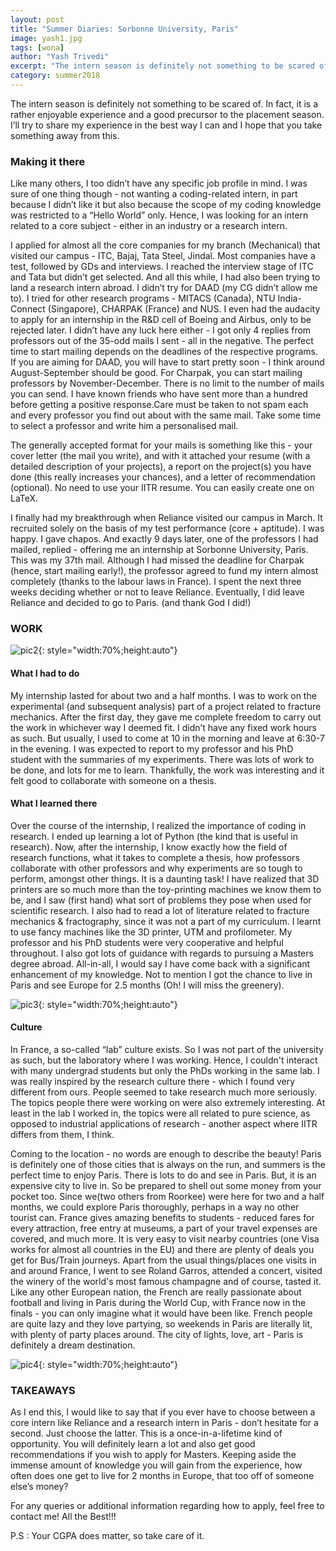 ```yaml
---
layout: post
title: "Summer Diaries: Sorbonne University, Paris"
image: yash1.jpg
tags: [wona]
author: "Yash Trivedi"
excerpt: "The intern season is definitely not something to be scared of. In fact, it is a rather enjoyable experience and a good precursor to the placement season. I’ll try to share my experience in the best way I can and I hope that you take something away from this."
category: summer2018
---
```


The intern season is definitely not something to be scared of. In fact, it is a rather enjoyable experience and a good precursor to the placement season. I’ll try to share my experience in the best way I can and I hope that you take something away from this.

### Making it there

Like many others, I too didn’t have any specific job profile in mind. I was sure of one thing though - not wanting a coding-related intern, in part because I didn’t like it but also because the scope of my coding knowledge was restricted to a “Hello World” only. Hence, I was looking for an intern related to a core subject - either in an industry or a research intern. 

I applied for almost all the core companies for my branch (Mechanical) that visited our campus - ITC, Bajaj, Tata Steel, Jindal. Most companies have a test, followed by GDs and interviews. I reached the interview stage of ITC and Tata but didn’t get selected. And all this while, I had also been trying to land a research intern abroad. I didn’t try for DAAD (my CG didn’t allow me to). I tried for other research programs - MITACS (Canada), NTU India-Connect (Singapore), CHARPAK (France) and NUS. I even had the audacity to apply for an internship in the R&D cell of Boeing and Airbus, only to be rejected later. I didn’t have any luck here either - I got only 4 replies from professors out of the 35-odd mails I sent - all in the negative. The perfect time to start mailing depends on the deadlines of the respective programs. If you are aiming for DAAD, you will have to start pretty soon - I think around August-September should be good. For Charpak, you can start mailing professors by November-December. There is no limit to the number of mails you can send. I have known friends who have sent more than a hundred before getting a positive response.Care must be taken to not spam each and every professor you find out about with the same mail. Take some time to select a professor and write him a personalised mail.

The generally accepted format for your mails is something like this - your cover letter (the mail you write), and with it attached your resume (with a detailed description of your projects), a report on the project(s) you have done (this really increases your chances), and a letter of recommendation (optional). No need to use your IITR resume. You can easily create one on LaTeX. 

I finally had my breakthrough when Reliance visited our campus in March. It recruited solely on the basis of my test performance (core + aptitude). I was happy. I gave chapos. And exactly 9 days later, one of the professors I had mailed, replied - offering me an internship at Sorbonne University, Paris. This was my 37th mail. Although I had missed the deadline for Charpak (hence, start mailing early!), the professor agreed to fund my intern almost completely (thanks to the labour laws in France). I spent the next three weeks deciding whether or not to leave Reliance. Eventually, I did leave Reliance and decided to go to Paris. (and thank God I did!)

### WORK

![pic2](/images/posts/yash3.jpg){: style="width:70%;height:auto"}

#### What I had to do
My internship lasted for about two and a half months. I was to work on the experimental (and subsequent analysis) part of a project related to fracture mechanics. After the first day, they gave me complete freedom to carry out the work in whichever way I deemed fit. I didn’t have any fixed work hours as such. But usually, I used to come at 10 in the morning and leave at 6:30-7 in the evening. I was expected to report to my professor and his PhD student with the summaries of my experiments. There was lots of work to be done, and lots for me to learn. Thankfully, the work was interesting and it felt good to collaborate with someone on a thesis. 

#### What I learned there

Over the course of the internship, I realized the importance of coding in research. I ended up learning a lot of Python (the kind that is useful in research). Now, after the internship, I know exactly how the field of  research functions, what it takes to complete a thesis, how professors collaborate with other professors and why experiments are so tough to perform, amongst other things. It is a daunting task! I have realized that 3D printers are so much more than the toy-printing machines we know them to be, and I saw (first hand) what sort of problems they pose when used for scientific research. I also had to read a lot of literature related to fracture mechanics & fractography, since it was not a part of my curriculum. I learnt to use fancy machines like the 3D printer, UTM and profilometer. My professor and his PhD students were very cooperative and helpful throughout. I also got lots of guidance with regards to pursuing a Masters degree abroad. All-in-all, I would say I have come back with a significant enhancement of my knowledge. Not to mention I got the chance to live in Paris and see Europe for 2.5 months (Oh! I will miss the greenery).

![pic3](/images/posts/yash4.jpg){: style="width:70%;height:auto"}

#### Culture

In France, a so-called “lab” culture  exists. So I was not part of the university as such, but the laboratory where I was working. Hence, I couldn't interact  with many undergrad students but only the PhDs working in the same lab. I was really inspired by the research culture there - which I found very different from ours. People seemed to take research much more seriously. The topics people there were working on were also extremely interesting. At least in the lab I worked in, the topics were all related to pure science, as opposed to industrial applications of research - another aspect where IITR differs from them, I think.

Coming to the location - no words are enough to describe the beauty! Paris is definitely one of those cities that is always on the run, and summers is the perfect time to enjoy Paris. There is lots to do and see in Paris. But, it is an expensive city to live in. So be prepared to shell out some money from your pocket too. Since we(two others from Roorkee) were here for two and a half months, we could explore Paris thoroughly, perhaps in a way no other tourist can. France gives amazing benefits to students - reduced fares for every attraction, free entry at museums, a part of your travel expenses are covered, and much more. It is very easy to visit nearby countries (one Visa works for almost all countries in the EU) and there are plenty of deals you get for Bus/Train journeys. Apart from the usual things/places one visits in and around France, I went to see Roland Garros, attended a concert, visited the winery of the world's most famous champagne and of course, tasted it. Like any other European nation, the French are really passionate about football and living in Paris during the World Cup, with France now in the finals - you can only imagine what it would have been like. French people are quite lazy and they love partying, so weekends in Paris are literally lit, with plenty of party places around. The city of lights, love, art - Paris is definitely a dream destination.

![pic4](/images/posts/yash2.jpg){: style="width:70%;height:auto"}

### TAKEAWAYS

As I end this, I would like to say that if you ever have to choose between a core intern like Reliance and a research intern in Paris - don’t hesitate for a second. Just choose the latter. This is a once-in-a-lifetime kind of opportunity. You will definitely learn a lot and also get good recommendations if you wish to apply for Masters. Keeping aside the immense amount of knowledge you will gain from the experience, how often does one get to live for 2 months in Europe, that too off of someone else’s money?

For any queries or additional information regarding how to apply, feel free to contact me! All the Best!!!

P.S : Your CGPA does matter, so take care of it.

